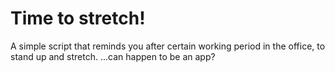 # Time to stretch!

A simple script that reminds you after certain working period in the office, to stand up and stretch.
...can happen to be an app?
